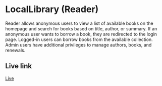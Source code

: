 # LocalLibrary (Reader)

Reader allows anonymous users to view a list of available books on the homepage and search for books based on title, author, or summary. If an anonymous user wants to borrow a book, they are redirected to the login page. Logged-in users can borrow books from the available collection. Admin users have additional privileges to manage authors, books, and renewals.


## Live link
[Live](https://reader-production-eb1.up.railway.app/catalog/)